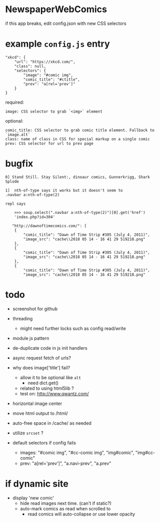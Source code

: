 # NewspaperWebComics

if this app breaks, edit config.json with new CSS selectors


# example `config.js` entry

    "xkcd": {
        "url": "https://xkcd.com/",
        "class": null,
        "selectors": {
            "image": "#comic img",
            "comic_title": "#ctitle",
            "prev": "a[rel='prev']"
        }
    }

required:

    image: CSS selector to grab `<img>` element

optional:

    comic_title: CSS selector to grab comic title element. Fallback to `image.alt`
    class: name of class in CSS for special markup on a single comic
    prev: CSS selector for url to prev page

# bugfix

    0] Stand Still. Stay Silent:, dinoaur comics, Gunnerkrigg, Shark Splode

    1]  nth-of-type says it works but it doesn't seem to 
    .navbar a:nth-of-type(2)      
    
    repl says
        
        >>> soup.select(".navbar a:nth-of-type(2)")[0].get('href')
        'index.php?id=304'

       "http://dawnoftimecomics.com/": [
        {
            "comic_title": "Dawn of Time Strip #305 (July 4, 2011)",
            "image_src": "cache\\2018 05 14 - 16 41 29 519218.png"
        },
        {
            "comic_title": "Dawn of Time Strip #305 (July 4, 2011)",
            "image_src": "cache\\2018 05 14 - 16 41 29 519218.png"
        },
        {
            "comic_title": "Dawn of Time Strip #305 (July 4, 2011)",
            "image_src": "cache\\2018 05 14 - 16 41 29 519218.png"


# todo

- screenshot for github

- threading
    - might need further locks such as config read/write
    
- module js pattern
- de-duplicate code in js init handlers
- async request fetch of urls?

- why does image['title'] fail?
    - allow it to be optional like `alt`
        - need dict.get()
    - related to using html5lib ?
    - test on: http://www.qwantz.com/

- horizontal image center
- move html output to /html/

- auto-free space in /cache/ as needed

- utilize `srcset` ?

- default selectors if config fails
    - images:
        "#comic img", "#cc-comic img", "img#comic", "img#cc-comic"
    - prev:
        "a[rel='prev']", "a.navi-prev", "a.prev"

# if dynamic site

- display 'new comic'
    - hide read images next time. (can't if static?)
    - auto-mark comics as read when scrolled to
        - read comics will auto-collapse or use lower opacity
